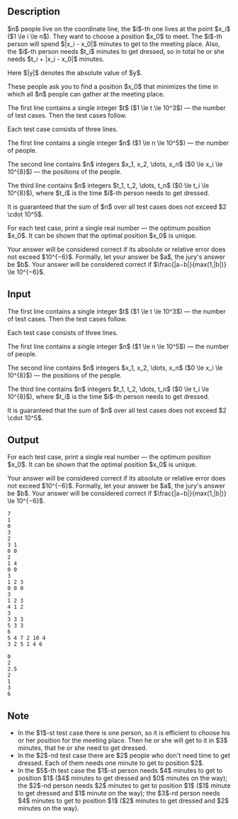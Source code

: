 ## Description

<div><p>$n$ people live on the coordinate line, the $i$-th one lives at the point $x_i$ ($1 \le i \le n$). They want to choose a position $x_0$ to meet. The $i$-th person will spend $|x_i - x_0|$ minutes to get to the meeting place. Also, the $i$-th person needs $t_i$ minutes to get dressed, so in total he or she needs $t_i + |x_i - x_0|$ minutes. </p><p>Here $|y|$ denotes the absolute value of $y$.</p><p>These people ask you to find a position $x_0$ that minimizes the time in which all $n$ people can gather at the meeting place. </p></div><div class="input-specification"><p>The first line contains a single integer $t$ ($1 \le t \le 10^3$) — the number of test cases. Then the test cases follow.</p><p>Each test case consists of three lines.</p><p>The first line contains a single integer $n$ ($1 \le n \le 10^5$)&nbsp;— the number of people. </p><p>The second line contains $n$ integers $x_1, x_2, \dots, x_n$ ($0 \le x_i \le 10^{8}$) — the positions of the people.</p><p>The third line contains $n$ integers $t_1, t_2, \dots, t_n$ ($0 \le t_i \le 10^{8}$), where $t_i$ is the time $i$-th person needs to get dressed.</p><p>It is guaranteed that the sum of $n$ over all test cases does not exceed $2 \cdot 10^5$.</p></div><div class="output-specification"><p>For each test case, print a single real number&nbsp;— the optimum position $x_0$. It can be shown that the optimal position $x_0$ is unique.</p><p>Your answer will be considered correct if its absolute or relative error does not exceed $10^{−6}$. Formally, let your answer be $a$, the jury's answer be $b$. Your answer will be considered correct if $\frac{|a−b|}{max(1,|b|)} \le 10^{−6}$.</p></div>

## Input

<p>The first line contains a single integer $t$ ($1 \le t \le 10^3$) — the number of test cases. Then the test cases follow.</p><p>Each test case consists of three lines.</p><p>The first line contains a single integer $n$ ($1 \le n \le 10^5$)&nbsp;— the number of people. </p><p>The second line contains $n$ integers $x_1, x_2, \dots, x_n$ ($0 \le x_i \le 10^{8}$) — the positions of the people.</p><p>The third line contains $n$ integers $t_1, t_2, \dots, t_n$ ($0 \le t_i \le 10^{8}$), where $t_i$ is the time $i$-th person needs to get dressed.</p><p>It is guaranteed that the sum of $n$ over all test cases does not exceed $2 \cdot 10^5$.</p>

## Output

<p>For each test case, print a single real number&nbsp;— the optimum position $x_0$. It can be shown that the optimal position $x_0$ is unique.</p><p>Your answer will be considered correct if its absolute or relative error does not exceed $10^{−6}$. Formally, let your answer be $a$, the jury's answer be $b$. Your answer will be considered correct if $\frac{|a−b|}{max(1,|b|)} \le 10^{−6}$.</p>





```input1|2,3,4,8,9,10,14,15,16,20,21,22
7
1
0
3
2
3 1
0 0
2
1 4
0 0
3
1 2 3
0 0 0
3
1 2 3
4 1 2
3
3 3 3
5 3 3
6
5 4 7 2 10 4
3 2 5 1 4 6
```




```output1
0
2
2.5
2
1
3
6
```



## Note

<ul> <li> In the $1$-st test case there is one person, so it is efficient to choose his or her position for the meeting place. Then he or she will get to it in $3$ minutes, that he or she need to get dressed. </li><li> In the $2$-nd test case there are $2$ people who don't need time to get dressed. Each of them needs one minute to get to position $2$. </li><li> In the $5$-th test case the $1$-st person needs $4$ minutes to get to position $1$ ($4$ minutes to get dressed and $0$ minutes on the way); the $2$-nd person needs $2$ minutes to get to position $1$ ($1$ minute to get dressed and $1$ minute on the way); the $3$-rd person needs $4$ minutes to get to position $1$ ($2$ minutes to get dressed and $2$ minutes on the way). </li></ul>
